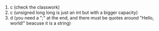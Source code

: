 1. c (check the classwork)
2. c (unsigned long long is just an int but with a bigger capacity)
3. d (you need a ";" at the end, and there must be quotes around "Hello, world!" beacuse it is a string)
